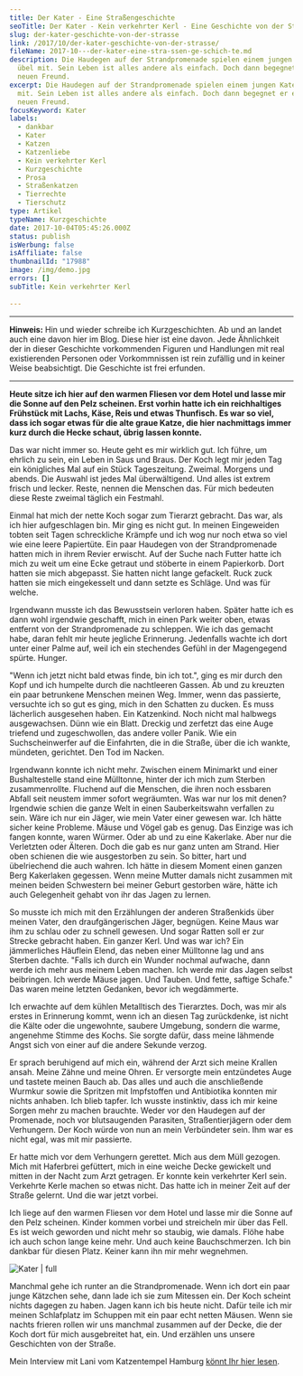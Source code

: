 ```yaml
---
title: Der Kater - Eine Stra­ßen­ge­schich­te
seoTitle: Der Kater - Kein verkehrter Kerl - Eine Geschichte von der Straße
slug: der-kater-geschichte-von-der-strasse
link: /2017/10/der-kater-geschichte-von-der-strasse/
fileName: 2017-10---der-kater-eine-stra-ssen-ge-schich-te.md
description: Die Haudegen auf der Strandpromenade spielen einem jungen Kater
  übel mit. Sein Leben ist alles andere als einfach. Doch dann begegnet er einem
  neuen Freund.
excerpt: Die Haudegen auf der Strandpromenade spielen einem jungen Kater übel
  mit. Sein Leben ist alles andere als einfach. Doch dann begegnet er einem
  neuen Freund.
focusKeyword: Kater
labels:
  - dankbar
  - Kater
  - Katzen
  - Katzenliebe
  - Kein verkehrter Kerl
  - Kurzgeschichte
  - Prosa
  - Straßenkatzen
  - Tierrechte
  - Tierschutz
type: Artikel
typeName: Kurzgeschichte
date: 2017-10-04T05:45:26.000Z
status: publish
isWerbung: false
isAffiliate: false
thumbnailId: "17988"
image: /img/demo.jpg
errors: []
subTitle: Kein verkehrter Kerl
  
---
```


<hr />

**Hinweis:** Hin und wieder schreibe ich Kurzgeschichten. Ab und an landet auch
eine davon hier im Blog. Diese hier ist eine davon. Jede Ähnlichkeit der in
dieser Geschichte vorkommenden Figuren und Handlungen mit real existierenden
Personen oder Vorkommnissen ist rein zufällig und in keiner Weise beabsichtigt.
Die Geschichte ist frei erfunden.

<hr />

**Heute sitze ich hier auf den warmen Fliesen vor dem Hotel und lasse mir die
Sonne auf den Pelz scheinen. Erst vorhin hatte ich ein reichhaltiges Frühstück
mit Lachs, Käse, Reis und etwas Thunfisch. Es war so viel, dass ich sogar etwas
für die alte graue Katze, die hier nachmittags immer kurz durch die Hecke
schaut, übrig lassen konnte.**

Das war nicht immer so. Heute geht es mir wirklich gut. Ich führe, um ehrlich zu
sein, ein Leben in Saus und Braus. Der Koch legt mir jeden Tag ein königliches
Mal auf ein Stück Tageszeitung. Zweimal. Morgens und abends. Die Auswahl ist
jedes Mal überwältigend. Und alles ist extrem frisch und lecker. Reste, nennen
die Menschen das. Für mich bedeuten diese Reste zweimal täglich ein Festmahl.

Einmal hat mich der nette Koch sogar zum Tierarzt gebracht. Das war, als ich
hier aufgeschlagen bin. Mir ging es nicht gut. In meinen Eingeweiden tobten seit
Tagen schreckliche Krämpfe und ich wog nur noch etwa so viel wie eine leere
Papiertüte. Ein paar Haudegen von der Strandpromenade hatten mich in ihrem
Revier erwischt. Auf der Suche nach Futter hatte ich mich zu weit um eine Ecke
getraut und stöberte in einem Papierkorb. Dort hatten sie mich abgepasst. Sie
hatten nicht lange gefackelt. Ruck zuck hatten sie mich eingekesselt und dann
setzte es Schläge. Und was für welche.

Irgendwann musste ich das Bewusstsein verloren haben. Später hatte ich es dann
wohl irgendwie geschafft, mich in einen Park weiter oben, etwas entfernt von der
Strandpromenade zu schleppen. Wie ich das gemacht habe, daran fehlt mir heute
jegliche Erinnerung. Jedenfalls wachte ich dort unter einer Palme auf, weil ich
ein stechendes Gefühl in der Magengegend spürte. Hunger.

"Wenn ich jetzt nicht bald etwas finde, bin ich tot.", ging es mir durch den
Kopf und ich humpelte durch die nachtleeren Gassen. Ab und zu kreuzten ein paar
betrunkene Menschen meinen Weg. Immer, wenn das passierte, versuchte ich so gut
es ging, mich in den Schatten zu ducken. Es muss lächerlich ausgesehen haben.
Ein Katzenkind. Noch nicht mal halbwegs ausgewachsen. Dünn wie ein Blatt.
Dreckig und zerfetzt das eine Auge triefend und zugeschwollen, das andere voller
Panik. Wie ein Suchscheinwerfer auf die Einfahrten, die in die Straße, über die
ich wankte, mündeten, gerichtet. Den Tod im Nacken.

Irgendwann konnte ich nicht mehr. Zwischen einem Minimarkt und einer
Bushaltestelle stand eine Mülltonne, hinter der ich mich zum Sterben
zusammenrollte. Fluchend auf die Menschen, die ihren noch essbaren Abfall seit
neustem immer sofort wegräumten. Was war nur los mit denen? Irgendwie schien die
ganze Welt in einen Sauberkeitswahn verfallen zu sein. Wäre ich nur ein Jäger,
wie mein Vater einer gewesen war. Ich hätte sicher keine Probleme. Mäuse und
Vögel gab es genug. Das Einzige was ich fangen konnte, waren Würmer. Oder ab und
zu eine Kakerlake. Aber nur die Verletzten oder Älteren. Doch die gab es nur
ganz unten am Strand. Hier oben schienen die wie ausgestorben zu sein. So
bitter, hart und übelriechend die auch wahren. Ich hätte in diesem Moment einen
ganzen Berg Kakerlaken gegessen. Wenn meine Mutter damals nicht zusammen mit
meinen beiden Schwestern bei meiner Geburt gestorben wäre, hätte ich auch
Gelegenheit gehabt von ihr das Jagen zu lernen.

So musste ich mich mit den Erzählungen der anderen Straßenkids über meinen
Vater, den draufgängerischen Jäger, begnügen. Keine Maus war ihm zu schlau oder
zu schnell gewesen. Und sogar Ratten soll er zur Strecke gebracht haben. Ein
ganzer Kerl. Und was war ich? Ein jämmerliches Häuflein Elend, das neben einer
Mülltonne lag und ans Sterben dachte. "Falls ich durch ein Wunder nochmal
aufwache, dann werde ich mehr aus meinem Leben machen. Ich werde mir das Jagen
selbst beibringen. Ich werde Mäuse jagen. Und Tauben. Und fette, saftige
Schafe." Das waren meine letzten Gedanken, bevor ich wegdämmerte.

Ich erwachte auf dem kühlen Metalltisch des Tierarztes. Doch, was mir als erstes
in Erinnerung kommt, wenn ich an diesen Tag zurückdenke, ist nicht die Kälte
oder die ungewohnte, saubere Umgebung, sondern die warme, angenehme Stimme des
Kochs. Sie sorgte dafür, dass meine lähmende Angst sich von einer auf die andere
Sekunde verzog.

Er sprach beruhigend auf mich ein, während der Arzt sich meine Krallen ansah.
Meine Zähne und meine Ohren. Er versorgte mein entzündetes Auge und tastete
meinen Bauch ab. Das alles und auch die anschließende Wurmkur sowie die Spritzen
mit Impfstoffen und Antibiotika konnten mir nichts anhaben. Ich blieb tapfer.
Ich wusste instinktiv, dass ich mir keine Sorgen mehr zu machen brauchte. Weder
vor den Haudegen auf der Promenade, noch vor blutsaugenden Parasiten,
Straßentierjägern oder dem Verhungern. Der Koch würde von nun an mein
Verbündeter sein. Ihm war es nicht egal, was mit mir passierte.

Er hatte mich vor dem Verhungern gerettet. Mich aus dem Müll gezogen. Mich mit
Haferbrei gefüttert, mich in eine weiche Decke gewickelt und mitten in der Nacht
zum Arzt getragen. Er konnte kein verkehrter Kerl sein. Verkehrte Kerle machen
so etwas nicht. Das hatte ich in meiner Zeit auf der Straße gelernt. Und die war
jetzt vorbei.

Ich liege auf den warmen Fliesen vor dem Hotel und lasse mir die Sonne auf den
Pelz scheinen. Kinder kommen vorbei und streicheln mir über das Fell. Es ist
weich geworden und nicht mehr so staubig, wie damals. Flöhe habe ich auch schon
lange keine mehr. Und auch keine Bauchschmerzen. Ich bin dankbar für diesen
Platz. Keiner kann ihn mir mehr wegnehmen.

![Kater | full](http://cardamonchai.com/wp-content/uploads/2017/10/Gran-Canaria-514.jpg)

Manchmal gehe ich runter an die Strandpromenade. Wenn ich dort ein paar junge
Kätzchen sehe, dann lade ich sie zum Mitessen ein. Der Koch scheint nichts
dagegen zu haben. Jagen kann ich bis heute nicht. Dafür teile ich mir meinen
Schlafplatz im Schuppen mit ein paar echt netten Mäusen. Wenn sie nachts frieren
rollen wir uns manchmal zusammen auf der Decke, die der Koch dort für mich
ausgebreitet hat, ein. Und erzählen uns unsere Geschichten von der Straße.

Mein Interview mit Lani vom Katzentempel Hamburg
[könnt Ihr hier lesen](/2017/08/katzentempel-hamburg-interview/).

  